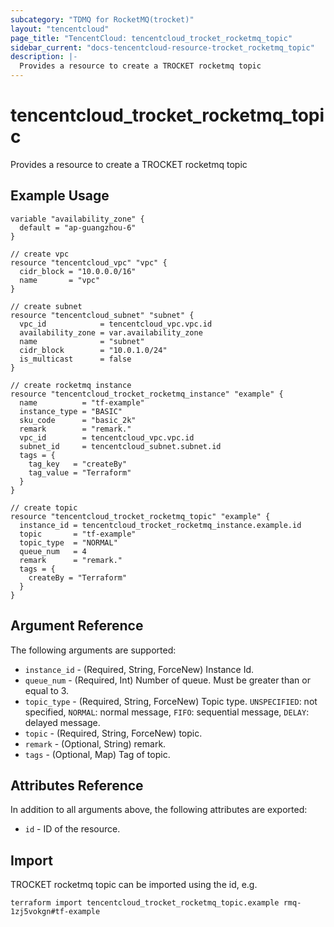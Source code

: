 ```yaml
---
subcategory: "TDMQ for RocketMQ(trocket)"
layout: "tencentcloud"
page_title: "TencentCloud: tencentcloud_trocket_rocketmq_topic"
sidebar_current: "docs-tencentcloud-resource-trocket_rocketmq_topic"
description: |-
  Provides a resource to create a TROCKET rocketmq topic
---
```


# tencentcloud_trocket_rocketmq_topic

Provides a resource to create a TROCKET rocketmq topic

## Example Usage

```hcl
variable "availability_zone" {
  default = "ap-guangzhou-6"
}

// create vpc
resource "tencentcloud_vpc" "vpc" {
  cidr_block = "10.0.0.0/16"
  name       = "vpc"
}

// create subnet
resource "tencentcloud_subnet" "subnet" {
  vpc_id            = tencentcloud_vpc.vpc.id
  availability_zone = var.availability_zone
  name              = "subnet"
  cidr_block        = "10.0.1.0/24"
  is_multicast      = false
}

// create rocketmq instance
resource "tencentcloud_trocket_rocketmq_instance" "example" {
  name          = "tf-example"
  instance_type = "BASIC"
  sku_code      = "basic_2k"
  remark        = "remark."
  vpc_id        = tencentcloud_vpc.vpc.id
  subnet_id     = tencentcloud_subnet.subnet.id
  tags = {
    tag_key   = "createBy"
    tag_value = "Terraform"
  }
}

// create topic
resource "tencentcloud_trocket_rocketmq_topic" "example" {
  instance_id = tencentcloud_trocket_rocketmq_instance.example.id
  topic       = "tf-example"
  topic_type  = "NORMAL"
  queue_num   = 4
  remark      = "remark."
  tags = {
    createBy = "Terraform"
  }
}
```

## Argument Reference

The following arguments are supported:

* `instance_id` - (Required, String, ForceNew) Instance Id.
* `queue_num` - (Required, Int) Number of queue. Must be greater than or equal to 3.
* `topic_type` - (Required, String, ForceNew) Topic type. `UNSPECIFIED`: not specified, `NORMAL`: normal message, `FIFO`: sequential message, `DELAY`: delayed message.
* `topic` - (Required, String, ForceNew) topic.
* `remark` - (Optional, String) remark.
* `tags` - (Optional, Map) Tag of topic.

## Attributes Reference

In addition to all arguments above, the following attributes are exported:

* `id` - ID of the resource.



## Import

TROCKET rocketmq topic can be imported using the id, e.g.

```
terraform import tencentcloud_trocket_rocketmq_topic.example rmq-1zj5vokgn#tf-example
```

